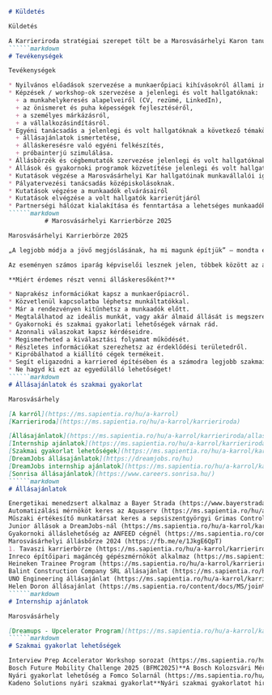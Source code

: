 ```markdown
# Küldetés

Küldetés

A Karrieriroda stratégiai szerepet tölt be a Marosvásárhelyi Karon tanuló hallgatók felkészítésében, hogy a munkaerőpiacon érvényesülni tudjanak. A digitális átalakulás és a koronavírus-járvány a munkaerőpiac gyökeres átalakulását eredményezi: régi foglalkozások megszűnnek vagy lényegesen átalakulnak, valamint teljesen új munkakörök jönnek létre. A Karrieriroda tájékoztatást, útmutatást és támogatást nyújt a jelenlegi és volt hallgatóknak a munkaerőpiaci elhelyezkedésben, továbbá a sikeres karrierút megtervezésében.
``````markdown
# Tevékenységek

Tevékenységek

* Nyilvános előadások szervezése a munkaerőpiaci kihívásokról állami intézmények, elismert non-profit szervezetek, multinacionális vállalatok vezetőinek, illetve HR szakembereinek meghívásával.
* Képzések / workshop-ok szervezése a jelenlegi és volt hallgatóknak:
  + a munkahelykeresés alapelveiről (CV, rezümé, LinkedIn),
  + az önismeret és puha képességek fejlesztéséről,
  + a személyes márkázásról,
  + a vállalkozásindításról.
* Egyéni tanácsadás a jelenlegi és volt hallgatóknak a következő témakörökben:
  + állásajánlatok ismertetése,
  + álláskeresésre való egyéni felkészítés,
  + próbainterjú szimulálása.
* Állásbörzék és cégbemutatók szervezése jelenlegi és volt hallgatóknak
* Állások és gyakornoki programok közvetítése jelenlegi és volt hallgatóknak
* Kutatások végzése a Marosvásárhelyi Kar hallgatóinak munkavállalói igényeiről
* Pályatervezési tanácsadás középiskolásoknak.
* Kutatások végzése a munkaadók elvárásairól
* Kutatások elvégzése a volt hallgatók karrierútjáról
* Partnerségi hálózat kialakítása és fenntartása a lehetséges munkaadókkal és gyakornoki programok kezdeményezőivel.
``````markdown
          # Marosvásárhelyi Karrierbörze 2025

Marosvásárhelyi Karrierbörze 2025

„A legjobb módja a jövő megjóslásának, ha mi magunk építjük” – mondta egykor Abraham Lincoln. Most itt a lehetőség, hogy te is formáld a jövődet a **Marosvásárhelyi Karrierbörze** rendezvényen! Ne hagyd ki ezt az alkalmat, hogy megtaláld az ideális állást, megismerd a munkaerőpiac legfrissebb trendjeit.

Az eseményen számos iparág képviselői lesznek jelen, többek között az alábbi területekről: mérnöki és műszaki szektor, gyártás, autóipar, IT, szolgáltatások, logisztika és szállítmányozás, telekommunikáció, kereskedelem, marketing és kommunikáció, humánerőforrás, valamint pénzügy és bankügy.

**Miért érdemes részt venni álláskeresőként?**

* Naprakész információkat kapsz a munkaerőpiacról.
* Közvetlenül kapcsolatba léphetsz munkáltatókkal.
* Már a rendezvényen kitűnhetsz a munkaadók előtt.
* Megtalálhatod az ideális munkát, vagy akár álmaid állását is megszerezheted.
* Gyakornoki és szakmai gyakorlati lehetőségek várnak rád.
* Azonnali válaszokat kapsz kérdéseidre.
* Megismerheted a kiválasztási folyamat működését.
* Részletes információkat szerezhetsz az érdeklődési területedről.
* Kipróbálhatod a kiállító cégek termékeit.
* Segít eligazodni a karriered építésében és a számodra legjobb szakmai irány kiválasztásában.
* Ne hagyd ki ezt az egyedülálló lehetőséget!
``````markdown
# Állásajánlatok és szakmai gyakorlat

Marosvásárhely

[A karról](https://ms.sapientia.ro/hu/a-karrol)
[Karrieriroda](https://ms.sapientia.ro/hu/a-karrol/karrieriroda)

[Állásajánlatok](https://ms.sapientia.ro/hu/a-karrol/karrieriroda/allasajanlatok-es-szakmai-gyakorlat/allasajanlatok)
[Internship ajánlatok](https://ms.sapientia.ro/hu/a-karrol/karrieriroda/allasajanlatok-es-szakmai-gyakorlat/internship-ajanlatok)
[Szakmai gyakorlat lehetőségek](https://ms.sapientia.ro/hu/a-karrol/karrieriroda/allasajanlatok-es-szakmai-gyakorlat/szakmai-gyakorlat-lehetosegek)
[DreamJobs állásajánlatok](https://dreamjobs.ro/hu)
[DreamJobs internship ajánlatok](https://ms.sapientia.ro/hu/a-karrol/karrieriroda/allasajanlatok-es-szakmai-gyakorlat/dreamjobs-internship-ajanlatok)
[Sonrisa állásajánlatok](https://www.careers.sonrisa.hu/)
``````markdown
# Állásajánlatok

Energetikai menedzsert alkalmaz a Bayer Strada (https://www.bayerstrada.ro/energetikai-menedzser/)
Automatizálási mérnököt keres az Aquaserv (https://ms.sapientia.ro/hu/a-karrol/karrieriroda/allasajanlatok-es-szakmai-gyakorlat/allasajanlatok/automatizalasi-mernokot-keres-az-aquaserv)
Műszaki értékesítő munkatársat keres a sepsiszentgyörgyi Grimas Control cég (https://ms.sapientia.ro/content/docs/MS/M%C5%B1szaki%20%C3%A9rt%C3%A9kes%C3%ADt%C5%91%20munkat%C3%A1rsat%20keres%C3%BCnk%202024_GRIMASControl.pdf)
Junior állások a DreamJobs-nál (https://ms.sapientia.ro/hu/a-karrol/karrieriroda/allasajanlatok-es-szakmai-gyakorlat/allasajanlatok/junior-allasok-a-dreamjobs-nal)
Gyakornoki álláslehetőség az ANFEED cégnél (https://ms.sapientia.ro/content/docs/MS/2024.04.26.%20Ny%C3%A1ri%20munkalehet%C5%91s%C3%A9g%20di%C3%A1koknak%20ANF_Sapientia.docx)
Marosvásárhelyi állásbőrze 2024 (https://fb.me/e/1JkgE6QpT)
1. Tavaszi karrierbörze (https://ms.sapientia.ro/hu/a-karrol/karrieriroda/allasajanlatok-es-szakmai-gyakorlat/allasajanlatok/1-tavaszi-karrierborze)
Inreco építőipari magáncég gépészmérnököt alkalmaz (https://ms.sapientia.ro/content/docs/MS/G%C3%A9p%C3%A9szm%C3%A9rn%C3%B6k_240315_180508.pdf)
Heineken Trainee Program (https://ms.sapientia.ro/hu/a-karrol/karrieriroda/allasajanlatok-es-szakmai-gyakorlat/allasajanlatok/heineken-trainee-program)
Balint Construction Company SRL állásajánlat (https://ms.sapientia.ro/hu/a-karrol/karrieriroda/allasajanlatok-es-szakmai-gyakorlat/allasajanlatok/balint-construction-company-srl-allasajanlat)
UNO Engineering állásajánlat (https://ms.sapientia.ro/hu/a-karrol/karrieriroda/allasajanlatok-es-szakmai-gyakorlat/allasajanlatok/uno-engineering-allasajanlat)
Helen Doron állásajánlat (https://ms.sapientia.ro/content/docs/MS/join%20(1800%20%C3%97%201800%20px)%20(Poster%20(A3%20Portrait)).pdf)
``````markdown
# Internship ajánlatok

Marosvásárhely

[Dreamups - Upcelerator Program](https://ms.sapientia.ro/hu/a-karrol/karrieriroda/allasajanlatok-es-szakmai-gyakorlat/internship-ajanlatok/dreamups-upcelerator-program)
``````markdown
# Szakmai gyakorlat lehetőségek

Interview Prep Accelerator Workshop sorozat (https://ms.sapientia.ro/hu/hirek/interview-prep-accelerator-workshop-sorozat)
Bosch Future Mobility Challenge 2025 (BFMC2025)**A Bosch Kolozsvári Mérnöki Központja nyolcadik alkalommal szervezi meg a Bosch Future Mobility Challenge 2025 (BFMC2025) hallgatói versenyt.** (https://ms.sapientia.ro/hu/kutatas/palyazatok/palyazatok-hallgatoknak_/bosch-future-mobility-challenge-2025-bfmc2025)
Nyári gyakorlat lehetőség a Fomco Solarnál (https://ms.sapientia.ro/hu/a-karrol/karrieriroda/allasajanlatok-es-szakmai-gyakorlat/szakmai-gyakorlat-lehetosegek/nyari-gyakorlat-lehetoseg-a-fomco-solarnal)
Kadeno Solutions nyári szakmai gyakorlat**Nyári szakmai gyakorlatot hirdet a Kadeno Solutions marosvásárhelyi cég.** (https://ms.sapientia.ro/hu/a-karrol/karrieriroda/allasajanlatok-es-szakmai-gyakorlat/szakmai-gyakorlat-lehetosegek/kadeno-solutions-nyari-szakmai-gyakorlat)
```
